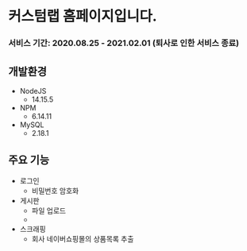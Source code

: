 # 커스텀랩 홈페이지입니다.

### 서비스 기간: 2020.08.25 - 2021.02.01 (퇴사로 인한 서비스 종료)

## 개발환경
* NodeJS
   * 14.15.5
* NPM
   * 6.14.11
* MySQL
   * 2.18.1

## 주요 기능
* 로그인
   * 비밀번호 암호화
* 게시판
   * 파일 업로드
   * 
* 스크래핑
   * 회사 네이버쇼핑몰의 상품목록 추출
